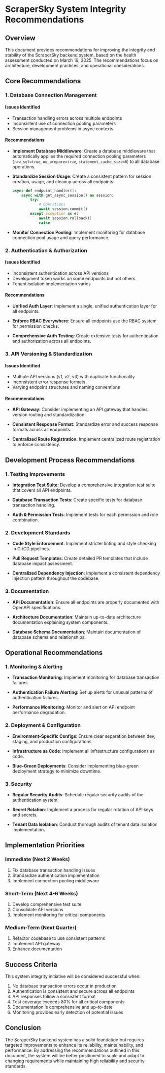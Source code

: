 # ScraperSky System Integrity Recommendations

## Overview

This document provides recommendations for improving the integrity and stability of the ScraperSky backend system, based on the health assessment conducted on March 19, 2025. The recommendations focus on architecture, development practices, and operational considerations.

## Core Recommendations

### 1. Database Connection Management

#### Issues Identified

- Transaction handling errors across multiple endpoints
- Inconsistent use of connection pooling parameters
- Session management problems in async contexts

#### Recommendations

- **Implement Database Middleware**: Create a database middleware that automatically applies the required connection pooling parameters (`raw_sql=true`, `no_prepare=true`, `statement_cache_size=0`) to all database operations.

- **Standardize Session Usage**: Create a consistent pattern for session creation, usage, and cleanup across all endpoints:

  ```python
  async def endpoint_handler():
      async with get_async_session() as session:
          try:
              # Operations
              await session.commit()
          except Exception as e:
              await session.rollback()
              raise
  ```

- **Monitor Connection Pooling**: Implement monitoring for database connection pool usage and query performance.

### 2. Authentication & Authorization

#### Issues Identified

- Inconsistent authentication across API versions
- Development token works on some endpoints but not others
- Tenant isolation implementation varies

#### Recommendations

- **Unified Auth Layer**: Implement a single, unified authentication layer for all endpoints.

- **Enforce RBAC Everywhere**: Ensure all endpoints use the RBAC system for permission checks.

- **Comprehensive Auth Testing**: Create extensive tests for authentication and authorization across all endpoints.

### 3. API Versioning & Standardization

#### Issues Identified

- Multiple API versions (v1, v2, v3) with duplicate functionality
- Inconsistent error response formats
- Varying endpoint structures and naming conventions

#### Recommendations

- **API Gateway**: Consider implementing an API gateway that handles version routing and standardization.

- **Consistent Response Format**: Standardize error and success response formats across all endpoints.

- **Centralized Route Registration**: Implement centralized route registration to enforce consistency.

## Development Process Recommendations

### 1. Testing Improvements

- **Integration Test Suite**: Develop a comprehensive integration test suite that covers all API endpoints.

- **Database Transaction Tests**: Create specific tests for database transaction handling.

- **Auth & Permission Tests**: Implement tests for each permission and role combination.

### 2. Development Standards

- **Code Style Enforcement**: Implement stricter linting and style checking in CI/CD pipelines.

- **Pull Request Templates**: Create detailed PR templates that include database impact assessment.

- **Centralized Dependency Injection**: Implement a consistent dependency injection pattern throughout the codebase.

### 3. Documentation

- **API Documentation**: Ensure all endpoints are properly documented with OpenAPI specifications.

- **Architecture Documentation**: Maintain up-to-date architecture documentation explaining system components.

- **Database Schema Documentation**: Maintain documentation of database schema and relationships.

## Operational Recommendations

### 1. Monitoring & Alerting

- **Transaction Monitoring**: Implement monitoring for database transaction failures.

- **Authentication Failure Alerting**: Set up alerts for unusual patterns of authentication failures.

- **Performance Monitoring**: Monitor and alert on API endpoint performance degradation.

### 2. Deployment & Configuration

- **Environment-Specific Configs**: Ensure clear separation between dev, staging, and production configurations.

- **Infrastructure as Code**: Implement all infrastructure configurations as code.

- **Blue-Green Deployments**: Consider implementing blue-green deployment strategy to minimize downtime.

### 3. Security

- **Regular Security Audits**: Schedule regular security audits of the authentication system.

- **Secret Rotation**: Implement a process for regular rotation of API keys and secrets.

- **Tenant Data Isolation**: Conduct thorough audits of tenant data isolation implementation.

## Implementation Priorities

### Immediate (Next 2 Weeks)

1. Fix database transaction handling issues
2. Standardize authentication implementation
3. Implement connection pooling middleware

### Short-Term (Next 4-6 Weeks)

1. Develop comprehensive test suite
2. Consolidate API versions
3. Implement monitoring for critical components

### Medium-Term (Next Quarter)

1. Refactor codebase to use consistent patterns
2. Implement API gateway
3. Enhance documentation

## Success Criteria

This system integrity initiative will be considered successful when:

1. No database transaction errors occur in production
2. Authentication is consistent and secure across all endpoints
3. API responses follow a consistent format
4. Test coverage exceeds 80% for all critical components
5. Documentation is comprehensive and up-to-date
6. Monitoring provides early detection of potential issues

## Conclusion

The ScraperSky backend system has a solid foundation but requires targeted improvements to enhance its reliability, maintainability, and performance. By addressing the recommendations outlined in this document, the system will be better positioned to scale and adapt to changing requirements while maintaining high reliability and security standards.
